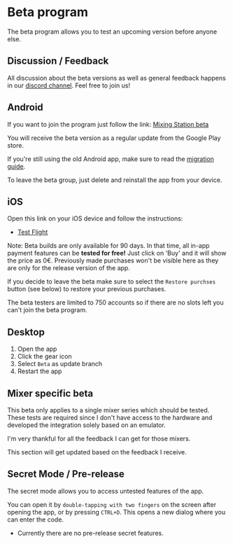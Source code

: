 # Beta program

The beta program allows you to test an upcoming version before anyone else.

## Discussion / Feedback

All discussion about the beta versions as well as general feedback happens in our [discord channel](https://discord.gg/d8bJPg6kZm). 
Feel free to join us!

## Android

If you want to join the program just follow the
link: [Mixing Station beta](https://play.google.com/apps/testing/org.devcore.mixingstation )

You will receive the beta version as a regular update from the Google Play store.

If you're still using the old Android app, make sure to read the [migration guide](../platforms/android/#migration).

To leave the beta group, just delete and reinstall the app from your device.

## iOS

Open this link on your iOS device and follow the instructions:

- [Test Flight](https://testflight.apple.com/join/lsd9mugy)

Note: Beta builds are only available for 90 days. 
In that time, all in-app payment features can be **tested for free!** Just click on 'Buy' and it will show the price
as 0€. Previously made purchases won't be visible here as they are only for the release version of the app.  

If you decide to leave the beta make sure to select the `Restore purchses` button (see below) to restore your previous
purchases.

The beta testers are limited to 750 accounts so if there are no slots left you can't join the beta program.

## Desktop

1. Open the app
2. Click the gear icon
3. Select `Beta` as update branch
4. Restart the app

## Mixer specific beta

This beta only applies to a single mixer series which should be tested.
These tests are required since I don't have access to the hardware and developed the
integration solely based on an emulator.

I'm very thankful for all the feedback I can get for those mixers.

This section will get updated based on the feedback I receive.

## Secret Mode / Pre-release
The secret mode allows you to access untested features of the app.

You can open it by `double-tapping with two fingers` on the screen after opening the app,
or by pressing `CTRL+D`.
This opens a new dialog where you can enter the code.

- Currently there are no pre-release secret features.